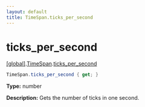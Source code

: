 ```yaml
---
layout: default
title: TimeSpan.ticks_per_second
---
```


# ticks_per_second

[\[global\]]({{site.baseurl}}/docs/).[TimeSpan]({{site.baseurl}}/docs/TimeSpan/).[ticks_per_second]({{site.baseurl}}/docs/TimeSpan/ticks_per_second/)

```cs
TimeSpan.ticks_per_second { get; }
```

**Type:** number

**Description:** Gets the number of ticks in one second.
